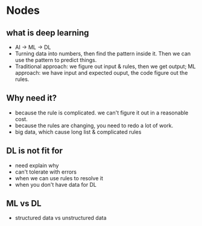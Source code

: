 # Nodes

## what is deep learning

* AI -> ML -> DL
* Turning data into numbers, then find the pattern inside it. Then we can use the pattern to predict things.
* Traditional approach: we figure out input & rules, then we get output; ML approach: we have input and expected ouput, the code figure out the rules.

## Why need it?

* because the rule is complicated. we can't figure it out in a reasonable cost.
* because the rules are changing, you need to redo a lot of work.
* big data, which cause long list & complicated rules

## DL is not fit for

* need explain why
* can't tolerate with errors
* when we can use rules to resolve it
* when you don't have data for DL

## ML vs DL
* structured data vs unstructured data
